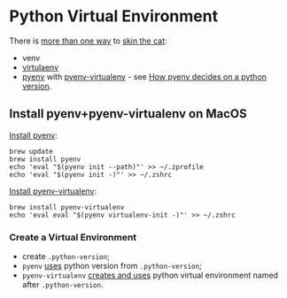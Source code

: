 # Python Virtual Environment

There is [more than one
way](https://bas.codes/posts/python-virtualenv-venv-pip-pyenv-poetry) to
[skin the cat](https://www.youtube.com/watch?v=o1Vue9CWRxU):

* venv
* [virtulaenv](https://virtualenv.pypa.io/en/latest/)
* [pyenv](https://github.com/pyenv/pyenv) with
[pyenv-virtualenv](https://github.com/pyenv/pyenv-virtualenv) -
see [How pyenv decides on a python
version](https://github.com/pyenv/pyenv#choosing-the-python-version).

## Install pyenv+pyenv-virtualenv on MacOS

[Install pyenv](https://github.com/pyenv/pyenv#homebrew-in-macos):

```
brew update
brew install pyenv
echo 'eval "$(pyenv init --path)"' >> ~/.zprofile
echo 'eval "$(pyenv init -)"' >> ~/.zshrc
```

[Install pyenv-virtualenv](https://github.com/pyenv/pyenv-virtualenv#installing-with-homebrew-for-macos-users):
```
brew install pyenv-virtualenv
echo 'eval eval "$(pyenv virtualenv-init -)"' >> ~/.zshrc
```

### Create a Virtual Environment

* create `.python-version`;
* `pyenv`
[uses](https://github.com/pyenv/pyenv#choosing-the-python-version)
python version from `.python-version`;
* `pyenv-virtualenv` [creates and
uses](https://github.com/pyenv/pyenv-virtualenv#activate-virtualenv)
python virtual environment named after `.python-version`.
